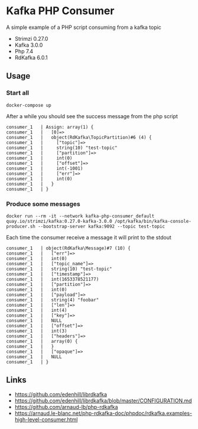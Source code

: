 # Kafka PHP Consumer

A simple example of a PHP script consuming from a kafka topic


- Strimzi 0.27.0
- Kafka 3.0.0
- Php 7.4
- RdKafka 6.0.1


## Usage

### Start all

```
docker-compose up
```

After a while you should see the success message from the php script

```
consumer_1   | Assign: array(1) {
consumer_1   |   [0]=>
consumer_1   |   object(RdKafka\TopicPartition)#6 (4) {
consumer_1   |     ["topic"]=>
consumer_1   |     string(10) "test-topic"
consumer_1   |     ["partition"]=>
consumer_1   |     int(0)
consumer_1   |     ["offset"]=>
consumer_1   |     int(-1001)
consumer_1   |     ["err"]=>
consumer_1   |     int(0)
consumer_1   |   }
consumer_1   | }
```


### Produce some messages

```
docker run --rm -it --network kafka-php-consumer_default quay.io/strimzi/kafka:0.27.0-kafka-3.0.0 /opt/kafka/bin/kafka-console-producer.sh --bootstrap-server kafka:9092 --topic test-topic
```

Each time the consumer receive a message it will print to the stdout

```
consumer_1   | object(RdKafka\Message)#7 (10) {
consumer_1   |   ["err"]=>
consumer_1   |   int(0)
consumer_1   |   ["topic_name"]=>
consumer_1   |   string(10) "test-topic"
consumer_1   |   ["timestamp"]=>
consumer_1   |   int(1653378521177)
consumer_1   |   ["partition"]=>
consumer_1   |   int(0)
consumer_1   |   ["payload"]=>
consumer_1   |   string(4) "foobar"
consumer_1   |   ["len"]=>
consumer_1   |   int(4)
consumer_1   |   ["key"]=>
consumer_1   |   NULL
consumer_1   |   ["offset"]=>
consumer_1   |   int(3)
consumer_1   |   ["headers"]=>
consumer_1   |   array(0) {
consumer_1   |   }
consumer_1   |   ["opaque"]=>
consumer_1   |   NULL
consumer_1   | }
```

## Links

- https://github.com/edenhill/librdkafka
- https://github.com/edenhill/librdkafka/blob/master/CONFIGURATION.md
- https://github.com/arnaud-lb/php-rdkafka
- https://arnaud.le-blanc.net/php-rdkafka-doc/phpdoc/rdkafka.examples-high-level-consumer.html
